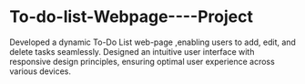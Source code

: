# To-do-list-Webpage----Project
Developed a dynamic To-Do List web-page ,enabling users to add, edit, and delete tasks seamlessly. Designed an intuitive user interface with responsive design principles, ensuring optimal user experience across various devices.
